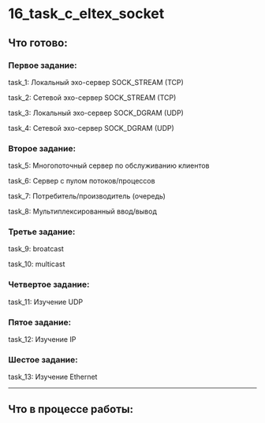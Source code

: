 # 16_task_c_eltex_socket

## Что готово:

### Первое задание:

task_1: Локальный эхо-сервер SOCK_STREAM (TCP)

task_2: Сетевой эхо-сервер SOCK_STREAM (TCP)

task_3: Локальный эхо-сервер SOCK_DGRAM (UDP)

task_4: Сетевой эхо-сервер SOCK_DGRAM (UDP)

### Второе задание:
task_5: Многопоточный сервер по обслуживанию клиентов

task_6: Сервер с пулом потоков/процессов

task_7: Потребитель/производитель (очередь)

task_8: Мультиплексированный ввод/вывод

### Третье задание:
task_9: broatcast

task_10: multicast

### Четвертое задание:
task_11: Изучение UDP

### Пятое задание:
task_12: Изучение IP

### Шестое задание:
task_13: Изучение Ethernet
________________________________________________________

## Что в процессе работы:



